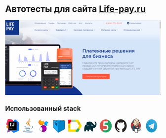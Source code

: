 # Автотесты для сайта [Life-pay.ru](https://life-pay.ru)
![главная сраница](https://github.com/EzhikManu/Life-PayForTGBot/blob/master/src/test/resources/indexhtml.png)

## Использованный stack
<img height="50" src="https://github.com/EzhikManu/Life-PayForTGBot/blob/master/src/test/resources/stack_images/Intelij_IDEA.png" width="50"/><img height="50" src="https://github.com/EzhikManu/Life-PayForTGBot/blob/master/src/test/resources/stack_images/java.png" width="50"/><img height="50" src="https://github.com/EzhikManu/Life-PayForTGBot/blob/master/src/test/resources/stack_images/selenide.png" width="50"/><img height="50" src="https://github.com/EzhikManu/Life-PayForTGBot/blob/master/src/test/resources/stack_images/selenoid.png" width="50"/><img height="50" src="https://github.com/EzhikManu/Life-PayForTGBot/blob/master/src/test/resources/stack_images/allure.png" width="50"/><img height="50" src="https://github.com/EzhikManu/Life-PayForTGBot/blob/master/src/test/resources/stack_images/gradle.png" width="50"/><img height="50" src="https://github.com/EzhikManu/Life-PayForTGBot/blob/master/src/test/resources/stack_images/junit5.png" width="50"/><img height="50" src="https://github.com/EzhikManu/Life-PayForTGBot/blob/master/src/test/resources/stack_images/github.png" width="50"/><img height="50" src="https://github.com/EzhikManu/Life-PayForTGBot/blob/master/src/test/resources/stack_images/jenkins.png" width="50"/><img height="50" src="https://github.com/EzhikManu/Life-PayForTGBot/blob/master/src/test/resources/stack_images/telegram.png" width="50"/>